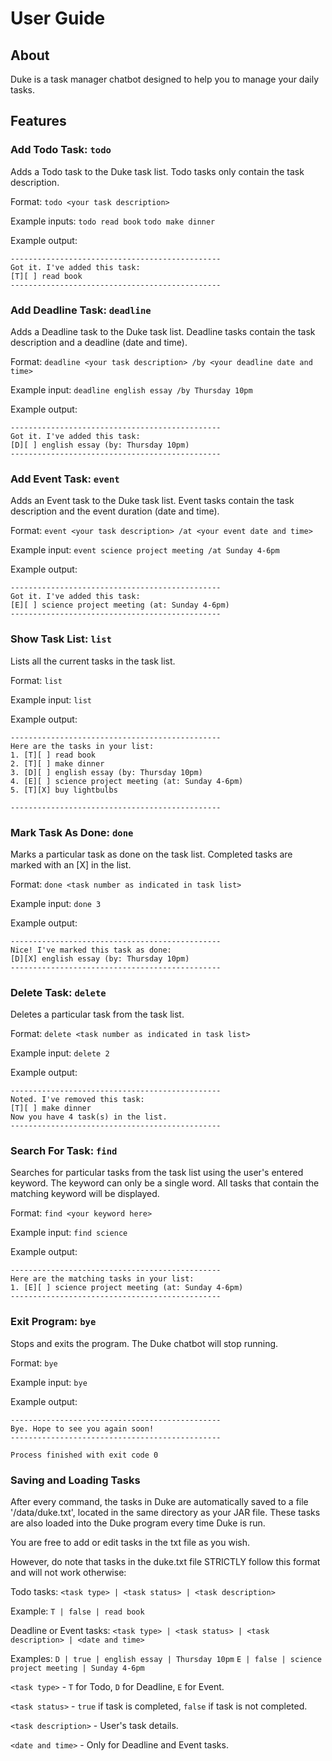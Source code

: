 # User Guide

## About

Duke is a task manager chatbot designed to help you to manage your daily tasks.

## Features 

### Add Todo Task: `todo`

Adds a Todo task to the Duke task list. 
Todo tasks only contain the task description.

Format: `todo <your task description>`

Example inputs: `todo read book` `todo make dinner`

Example output:
```
-----------------------------------------------
Got it. I've added this task:
[T][ ] read book
-----------------------------------------------
```

### Add Deadline Task: `deadline`

Adds a Deadline task to the Duke task list. 
Deadline tasks contain the task description and a deadline (date and time).

Format: `deadline <your task description> /by <your deadline date and time>`

Example input: `deadline english essay /by Thursday 10pm`

Example output:
```
-----------------------------------------------
Got it. I've added this task:
[D][ ] english essay (by: Thursday 10pm)
-----------------------------------------------
```

### Add Event Task: `event`

Adds an Event task to the Duke task list.
Event tasks contain the task description and the event duration (date and time).

Format: `event <your task description> /at <your event date and time>`

Example input: `event science project meeting /at Sunday 4-6pm`

Example output:
```
-----------------------------------------------
Got it. I've added this task:
[E][ ] science project meeting (at: Sunday 4-6pm)
-----------------------------------------------
```


### Show Task List: `list`

Lists all the current tasks in the task list.

Format: `list`

Example input: `list`

Example output:
```
-----------------------------------------------
Here are the tasks in your list:
1. [T][ ] read book
2. [T][ ] make dinner
3. [D][ ] english essay (by: Thursday 10pm)
4. [E][ ] science project meeting (at: Sunday 4-6pm)
5. [T][X] buy lightbulbs

-----------------------------------------------
```

### Mark Task As Done: `done`

Marks a particular task as done on the task list.
Completed tasks are marked with an [X] in the list.

Format: `done <task number as indicated in task list>`

Example input: `done 3`

Example output:
```
-----------------------------------------------
Nice! I've marked this task as done:
[D][X] english essay (by: Thursday 10pm)
-----------------------------------------------
```

### Delete Task: `delete`

Deletes a particular task from the task list.

Format: `delete <task number as indicated in task list>`

Example input: `delete 2`

Example output:
```
-----------------------------------------------
Noted. I've removed this task:
[T][ ] make dinner
Now you have 4 task(s) in the list.
-----------------------------------------------
```

### Search For Task: `find`

Searches for particular tasks from the task list using the user's entered keyword.
The keyword can only be a single word.
All tasks that contain the matching keyword will be displayed.

Format: `find <your keyword here>`

Example input: `find science`

Example output:
```
-----------------------------------------------
Here are the matching tasks in your list:
1. [E][ ] science project meeting (at: Sunday 4-6pm)
-----------------------------------------------
```

### Exit Program: `bye`

Stops and exits the program. The Duke chatbot will stop running.

Format: `bye`

Example input: `bye`

Example output:
```
-----------------------------------------------
Bye. Hope to see you again soon!
-----------------------------------------------

Process finished with exit code 0
```

### Saving and Loading Tasks

After every command, the tasks in Duke are automatically saved to a 
file '/data/duke.txt', located in the same directory as your JAR file.
These tasks are also loaded into the Duke program every time Duke is run.

You are free to add or edit tasks in the txt file as you wish.

However, do note that tasks in the duke.txt file STRICTLY follow this format
and will not work otherwise:

Todo tasks: `<task type> | <task status> | <task description>`

Example: `T | false | read book`

Deadline or Event tasks: 
`<task type> | <task status> | <task description> | <date and time>`

Examples: `D | true | english essay | Thursday 10pm` 
`E | false | science project meeting | Sunday 4-6pm`

`<task type>` - `T` for Todo, `D` for Deadline, `E` for Event.

`<task status>` - `true` if task is completed, `false` if task is not completed.

`<task description>` - User's task details.

`<date and time>` - Only for Deadline and Event tasks.


